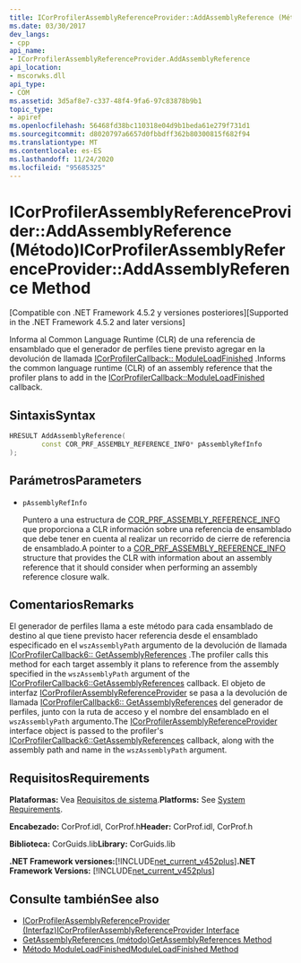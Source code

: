 ```yaml
---
title: ICorProfilerAssemblyReferenceProvider::AddAssemblyReference (Método)
ms.date: 03/30/2017
dev_langs:
- cpp
api_name:
- ICorProfilerAssemblyReferenceProvider.AddAssemblyReference
api_location:
- mscorwks.dll
api_type:
- COM
ms.assetid: 3d5af8e7-c337-48f4-9fa6-97c83878b9b1
topic_type:
- apiref
ms.openlocfilehash: 56468fd38bc110318e04d9b1beda61e279f731d1
ms.sourcegitcommit: d8020797a6657d0fbbdff362b80300815f682f94
ms.translationtype: MT
ms.contentlocale: es-ES
ms.lasthandoff: 11/24/2020
ms.locfileid: "95685325"
---
```

# <a name="icorprofilerassemblyreferenceprovideraddassemblyreference-method"></a><span data-ttu-id="258a3-102">ICorProfilerAssemblyReferenceProvider::AddAssemblyReference (Método)</span><span class="sxs-lookup"><span data-stu-id="258a3-102">ICorProfilerAssemblyReferenceProvider::AddAssemblyReference Method</span></span>

<span data-ttu-id="258a3-103">[Compatible con .NET Framework 4.5.2 y versiones posteriores]</span><span class="sxs-lookup"><span data-stu-id="258a3-103">[Supported in the .NET Framework 4.5.2 and later versions]</span></span>  
  
 <span data-ttu-id="258a3-104">Informa al Common Language Runtime (CLR) de una referencia de ensamblado que el generador de perfiles tiene previsto agregar en la devolución de llamada [ICorProfilerCallback:: ModuleLoadFinished](icorprofilercallback-moduleloadfinished-method.md) .</span><span class="sxs-lookup"><span data-stu-id="258a3-104">Informs the common language runtime (CLR) of an assembly reference that the profiler plans to add in the [ICorProfilerCallback::ModuleLoadFinished](icorprofilercallback-moduleloadfinished-method.md) callback.</span></span>  
  
## <a name="syntax"></a><span data-ttu-id="258a3-105">Sintaxis</span><span class="sxs-lookup"><span data-stu-id="258a3-105">Syntax</span></span>  
  
```cpp
HRESULT AddAssemblyReference(  
        const COR_PRF_ASSEMBLY_REFERENCE_INFO* pAssemblyRefInfo  
);  
```  
  
## <a name="parameters"></a><span data-ttu-id="258a3-106">Parámetros</span><span class="sxs-lookup"><span data-stu-id="258a3-106">Parameters</span></span>

- `pAssemblyRefInfo`

  <span data-ttu-id="258a3-107">Puntero a una estructura de [COR_PRF_ASSEMBLY_REFERENCE_INFO](cor-prf-assembly-reference-info-structure.md) que proporciona a CLR información sobre una referencia de ensamblado que debe tener en cuenta al realizar un recorrido de cierre de referencia de ensamblado.</span><span class="sxs-lookup"><span data-stu-id="258a3-107">A pointer to a [COR_PRF_ASSEMBLY_REFERENCE_INFO](cor-prf-assembly-reference-info-structure.md) structure that provides the CLR with information about an assembly reference that it should consider when performing an assembly reference closure walk.</span></span>
  
## <a name="remarks"></a><span data-ttu-id="258a3-108">Comentarios</span><span class="sxs-lookup"><span data-stu-id="258a3-108">Remarks</span></span>  

 <span data-ttu-id="258a3-109">El generador de perfiles llama a este método para cada ensamblado de destino al que tiene previsto hacer referencia desde el ensamblado especificado en el `wszAssemblyPath` argumento de la devolución de llamada [ICorProfilerCallback6:: GetAssemblyReferences](icorprofilercallback6-getassemblyreferences-method.md) .</span><span class="sxs-lookup"><span data-stu-id="258a3-109">The profiler calls this method for each target assembly it plans to reference from the assembly specified in the `wszAssemblyPath` argument of the [ICorProfilerCallback6::GetAssemblyReferences](icorprofilercallback6-getassemblyreferences-method.md) callback.</span></span> <span data-ttu-id="258a3-110">El objeto de interfaz [ICorProfilerAssemblyReferenceProvider](icorprofilerassemblyreferenceprovider-interface.md) se pasa a la devolución de llamada [ICorProfilerCallback6:: GetAssemblyReferences](icorprofilercallback6-getassemblyreferences-method.md) del generador de perfiles, junto con la ruta de acceso y el nombre del ensamblado en el `wszAssemblyPath` argumento.</span><span class="sxs-lookup"><span data-stu-id="258a3-110">The [ICorProfilerAssemblyReferenceProvider](icorprofilerassemblyreferenceprovider-interface.md) interface object is passed to the profiler's [ICorProfilerCallback6::GetAssemblyReferences](icorprofilercallback6-getassemblyreferences-method.md) callback, along with the assembly path and name in the `wszAssemblyPath` argument.</span></span>  
  
## <a name="requirements"></a><span data-ttu-id="258a3-111">Requisitos</span><span class="sxs-lookup"><span data-stu-id="258a3-111">Requirements</span></span>  

 <span data-ttu-id="258a3-112">**Plataformas:** Vea [Requisitos de sistema](../../get-started/system-requirements.md).</span><span class="sxs-lookup"><span data-stu-id="258a3-112">**Platforms:** See [System Requirements](../../get-started/system-requirements.md).</span></span>  
  
 <span data-ttu-id="258a3-113">**Encabezado:** CorProf.idl, CorProf.h</span><span class="sxs-lookup"><span data-stu-id="258a3-113">**Header:** CorProf.idl, CorProf.h</span></span>  
  
 <span data-ttu-id="258a3-114">**Biblioteca:** CorGuids.lib</span><span class="sxs-lookup"><span data-stu-id="258a3-114">**Library:** CorGuids.lib</span></span>  
  
 <span data-ttu-id="258a3-115">**.NET Framework versiones:**[!INCLUDE[net_current_v452plus](../../../../includes/net-current-v452plus-md.md)]</span><span class="sxs-lookup"><span data-stu-id="258a3-115">**.NET Framework Versions:** [!INCLUDE[net_current_v452plus](../../../../includes/net-current-v452plus-md.md)]</span></span>  
  
## <a name="see-also"></a><span data-ttu-id="258a3-116">Consulte también</span><span class="sxs-lookup"><span data-stu-id="258a3-116">See also</span></span>

- [<span data-ttu-id="258a3-117">ICorProfilerAssemblyReferenceProvider (Interfaz)</span><span class="sxs-lookup"><span data-stu-id="258a3-117">ICorProfilerAssemblyReferenceProvider Interface</span></span>](icorprofilerassemblyreferenceprovider-interface.md)
- [<span data-ttu-id="258a3-118">GetAssemblyReferences (método)</span><span class="sxs-lookup"><span data-stu-id="258a3-118">GetAssemblyReferences Method</span></span>](icorprofilercallback6-getassemblyreferences-method.md)
- [<span data-ttu-id="258a3-119">Método ModuleLoadFinished</span><span class="sxs-lookup"><span data-stu-id="258a3-119">ModuleLoadFinished Method</span></span>](icorprofilercallback-moduleloadfinished-method.md)
